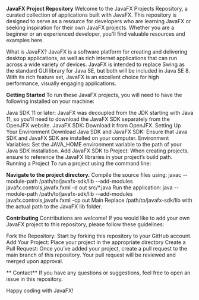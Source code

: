 **JavaFX Project Repository**
Welcome to the JavaFX Projects Repository, a curated collection of applications built with JavaFX. This repository is designed to serve as a resource for developers who are learning JavaFX or seeking inspiration for their own JavaFX projects. Whether you are a beginner or an experienced developer, you'll find valuable resources and examples here.

What is JavaFX?
JavaFX is a software platform for creating and delivering desktop applications, as well as rich internet applications that can run across a wide variety of devices. JavaFX is intended to replace Swing as the standard GUI library for Java SE, but both will be included in Java SE 8. With its rich feature set, JavaFX is an excellent choice for high performance, visually engaging applications.

**Getting Started**
To run these JavaFX projects, you will need to have the following installed on your machine:

Java SDK 11 or later: JavaFX was decoupled from the JDK starting with Java 11, so you'll need to download the JavaFX SDK separately from the OpenJFX website.
JavaFX SDK: Download it from OpenJFX.
Setting Up Your Environment
Download Java SDK and JavaFX SDK: Ensure that Java SDK and JavaFX SDK are installed on your computer.
Environment Variables: Set the JAVA_HOME environment variable to the path of your Java SDK installation.
Add JavaFX SDK to Project: When creating projects, ensure to reference the JavaFX libraries in your project’s build path.
Running a Project
To run a project using the command line:

**Navigate to the project directory.**
Compile the source files using:
  javac --module-path /path/to/javafx-sdk/lib --add-modules javafx.controls,javafx.fxml -d out src/*.java
Run the application:
  java --module-path /path/to/javafx-sdk/lib --add-modules javafx.controls,javafx.fxml -cp out Main
Replace /path/to/javafx-sdk/lib with the actual path to the JavaFX lib folder.

**Contributing**
Contributions are welcome! If you would like to add your own JavaFX project to this repository, please follow these guidelines:

Fork the Repository: Start by forking this repository to your GitHub account.
Add Your Project: Place your project in the appropriate directory 
Create a Pull Request: Once you’ve added your project, create a pull request to the main branch of this repository. Your pull request will be reviewed and merged upon approval.

**
Contact**
If you have any questions or suggestions, feel free to open an issue in this repository.

Happy coding with JavaFX!


